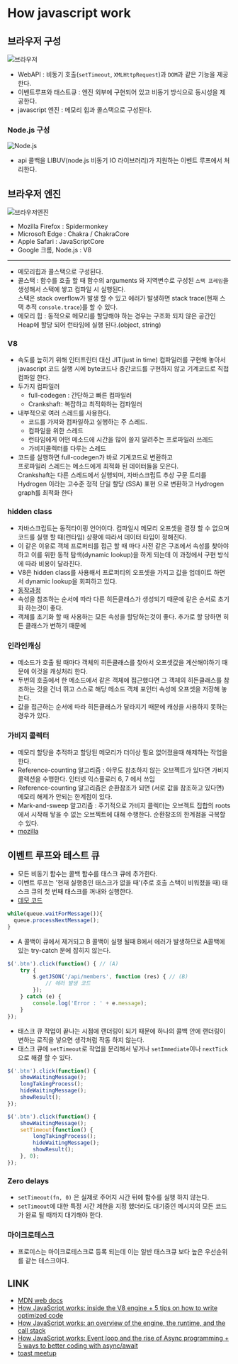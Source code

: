 # How javascript work

## 브라우저 구성

![브라우저](../assets/img/javascript/how-javascript-work-1.png)

- WebAPI : 비동기 호출(`setTimeout`, `XMLHttpRequest`)과 `DOM`과 같은 기능을 제공한다.
- 이벤트루프와 태스트큐 : 엔진 외부에 구현되어 있고 비동기 방식으로 동시성을 제공한다.
- javascript 엔진 : 메모리 힙과 콜스택으로 구성된다.

### Node.js 구성

![Node.js](../assets/img/javascript/how-javascript-work-2.jpg)

- api 콜백을 LIBUV(node.js 비동기 IO 라이브러리)가 지원하는 이벤트 루프에서 처리한다.

## 브라우저 엔진

![브라우저엔진](../assets/img/javascript/how-javascript-work-3.png)

- Mozilla Firefox : Spidermonkey
- Microsoft Edge : Chakra / ChakraCore
- Apple Safari : JavaScriptCore
- Google 크롬, Node.js : V8

---

- 메모리힙과 콜스택으로 구성된다.
- 콜스택 : 함수를 호출 할 때 함수의 arguments 와 지역변수로 구성된 `스택 프레임`을 생성해서 스택에 쌓고 컴파일 시 실행된다.  
  스택은 stack overflow가 발생 할 수 있고 에러가 발생하면 stack trace(현재 스택 추적 `console.trace`)를 할 수 있다.
- 메모리 힙 : 동적으로 메모리를 할당해야 하는 경우는 구조화 되지 않은 공간인 Heap에 할당 되어 런타임에 실행 된다.(object, string)

### V8

- 속도를 높히기 위해 인터프린터 대신 JIT(just in time) 컴파일러를 구현해 놓아서 javascript 코드 실행 시에 byte코드나 중간코드를 구현하지 않고 기계코드로 직접 컴파일 한다.
- 두가지 컴파일러
  - full-codegen : 간단하고 빠른 컴파일러
  - Crankshaft : 복잡하고 최적화하는 컴파일러
- 내부적으로 여러 스레드를 사용한다.
  - 코드를 가져와 컴파일하고 실행하는 주 스레드.
  - 컴파일을 위한 스레드
  - 런타임에게 어떤 메소드에 시간을 많이 쓸지 알려주는 프로파일러 쓰레드
  - 가비지콜렉터를 다루는 스레드
- 코드를 실행하면 full-codegen가 바로 기계코드로 변환하고  
  프로파일러 스레드는 메소드에게 최적화 된 데이터들을 모은다.  
  Crankshaft는 다른 스레드에서 실행되며, 자바스크립트 추상 구문 트리를 Hydrogen 이라는 고수준 정적 단일 할당 (SSA) 표현 으로 변환하고 Hydrogen graph를 최적화 한다

### hidden class

- 자바스크립트는 동적타이핑 언어이다. 컴파일시 메모리 오프셋을 결정 할 수 없으며 코드를 실행 할 때(런타임) 상황에 따라서 데이터 타입이 정해진다.
- 이 같은 이유로 객체 프로퍼티를 접근 할 때 마다 사전 같은 구조에서 속성를 찾아야 하고 이를 위한 동적 탐색(dynamic lookup)을 하게 되는데 이 과정에서 구현 방식에 따라 비용이 달라진다.
- V8은 hidden class를 사용해서 프로퍼티의 오프셋을 가지고 값을 업데이트 하면서 dynamic lookup을 회피하고 있다.
- [동작과정](https://engineering.linecorp.com/ko/blog/v8-hidden-class/)
- 속성을 참조하는 순서에 따라 다른 히든클래스가 생성되기 때문에 같은 순서로 초기화 하는것이 좋다.
- 객체를 초기화 할 때 사용하는 모든 속성을 할당하는것이 좋다. 추가로 할 당하면 히든 클래스가 변하기 때문에

### 인라인캐싱

- 메소드가 호출 될 때마다 객체의 히든클래스를 찾아서 오프셋값을 계산해야하기 때문에 이것을 캐싱처리 한다.
- 두번의 호출에서 한 메소드에서 같은 객체에 접근했다면 그 객체의 히든클래스를 참조하는 것을 건너 뛰고 스스로 해당 메소드 객체 포인터 속성에 오프셋을 저장해 놓는다.
- 값을 접근하는 순서에 따라 히든클래스가 달라지기 때문에 캐싱을 사용하지 못하는 경우가 있다.

### 가비지 콜렉터

- 메모리 할당을 추적하고 할당된 메모리가 더이상 필요 없어졌을때 해제하는 작업을 한다.
- Reference-counting 알고리즘 : 아무도 참조하지 않는 오브젝트가 있다면 가비지 콜렉션을 수행한다. 인터넷 익스플로러 6, 7 에서 쓰임
- Reference-counting 알고리즘은 순환참조가 되면 (서로 값을 참조하고 있다면) 메모리 해제가 안되는 한계점이 있다.
- Mark-and-sweep 알고리즘 : 주기적으로 가비지 콜렉터는 오브젝트 집합의 roots에서 시작해 닿을 수 없는 오브젝트에 대해 수행한다. 순환참조의 한계점을 극복할 수 있다.
- [mozilla](https://developer.mozilla.org/ko/docs/Web/JavaScript/Memory_Management)

## 이벤트 루프와 테스트 큐

- 모든 비동기 함수는 콜백 함수를 태스크 큐에 추가한다.
- 이벤트 루프는 '현재 실행중인 태스크가 없을 때'(주로 호출 스택이 비워졌을 때) 태스크 큐의 첫 번째 태스크를 꺼내와 실행한다.
- [데모 코드](http://latentflip.com/loupe/?code=JC5vbignYnV0dG9uJywgJ2NsaWNrJywgZnVuY3Rpb24gb25DbGljaygpIHsKICAgIHNldFRpbWVvdXQoZnVuY3Rpb24gdGltZXIoKSB7CiAgICAgICAgY29uc29sZS5sb2coJ1lvdSBjbGlja2VkIHRoZSBidXR0b24hJyk7ICAgIAogICAgfSwgMjAwMCk7Cn0pOwoKY29uc29sZS5sb2coIkhpISIpOwoKc2V0VGltZW91dChmdW5jdGlvbiB0aW1lb3V0KCkgewogICAgY29uc29sZS5sb2coIkNsaWNrIHRoZSBidXR0b24hIik7Cn0sIDUwMDApOwoKY29uc29sZS5sb2coIldlbGNvbWUgdG8gbG91cGUuIik7!!!PGJ1dHRvbj5DbGljayBtZSE8L2J1dHRvbj4%3D)

```js
while(queue.waitForMessage()){
  queue.processNextMessage();
}
```

- A 콜백이 큐에서 제거되고 B 콜백이 실행 될때 B에서 에러가 발생하므로 A콜백에 있는 try-catch 문에 잡히지 않는다.

```js
$('.btn').click(function() { // (A)
    try {
        $.getJSON('/api/members', function (res) { // (B)
            // 에러 발생 코드
        });
    } catch (e) {
        console.log('Error : ' + e.message);
    }
});
```

- 태스크 큐 작업이 끝나는 시점에 랜더링이 되기 때문에 하나의 콜백 안에 랜더링이 변하는 로직을 넣으면 생각처럼 작동 하지 않는다.
- 태스크 큐에 `setTimeout`로 작업을 분리해서 넣거나 `setImmediate`이나 `nextTick` 으로 해결 할 수 있다.

```js
$('.btn').click(function() {
    showWaitingMessage();
    longTakingProcess();
    hideWaitingMessage();
    showResult();
});

$('.btn').click(function() {
    showWaitingMessage();
    setTimeout(function() {
        longTakingProcess();
        hideWaitingMessage();
        showResult();
    }, 0);
});
```

### Zero delays

- `setTimeout(fn, 0)` 은 실제로 주어지 시간 뒤에 함수를 실행 하지 않는다.
- `setTimeout`에 대한 특정 시간 제한을 지정 했더라도 대기중인 메시지의 모든 코드가 완료 될 때까지 대기해야 한다.

### 마이크로테스크

- 프로미스는 마이크로테스크로 등록 되는데 이는 일반 태스크큐 보다 높은 우선순위를 같는 테스크이다.

## LINK

- [MDN web docs](https://developer.mozilla.org/en-US/docs/Web/JavaScript/EventLoop)
- [How JavaScript works: inside the V8 engine + 5 tips on how to write optimized code](https://blog.sessionstack.com/how-javascript-works-inside-the-v8-engine-5-tips-on-how-to-write-optimized-code-ac089e62b12e)
- [How JavaScript works: an overview of the engine, the runtime, and the call stack](https://blog.sessionstack.com/how-does-javascript-actually-work-part-1-b0bacc073cf)
- [How JavaScript works: Event loop and the rise of Async programming + 5 ways to better coding with async/await](https://blog.sessionstack.com/how-javascript-works-event-loop-and-the-rise-of-async-programming-5-ways-to-better-coding-with-2f077c4438b5)
- [toast meetup](https://meetup.toast.com/posts/89)